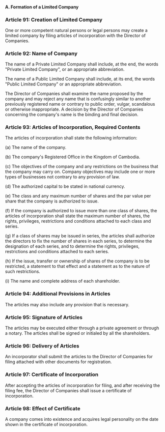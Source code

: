 #### A. Formation of a Limited Company

### Article 91: Creation of Limited Company

One or more competent natural persons or legal persons may create a limited company by filing articles of incorporation with the Director of Companies.

### Article 92: Name of Company

The name of a Private Limited Company shall include, at the end, the words "Private Limited Company", or an appropriate abbreviation.

The name of a Public Limited Company shall include, at its end, the words "Public Limited Company" or an appropriate abbreviation.

The Director of Companies shall examine the name proposed by the company and may reject any name that is confusingly similar to another previously registered name or contrary to public order, vulgar, scandalous or otherwise inappropriate. A decision by the Director of Companies concerning the company's name is the binding and final decision.

### Article 93: Articles of Incorporation, Required Contents

The articles of incorporation shall state the following information:

(a) The name of the company.

(b) The company's Registered Office in the Kingdom of Cambodia.

(c) The objectives of the company and any restrictions on the business that the company may carry on. Company objectives may include one or more types of businesses not contrary to any provision of law.

(d) The authorized capital to be stated in national currency.

(e) The class and any maximum number of shares and the par value per share that the company is authorized to issue.

(f) If the company is authorized to issue more than one class of shares, the articles of incorporation shall state the maximum number of shares, the rights, privileges, restrictions and conditions attached to each class and series.

(g) If a class of shares may be issued in series, the articles shall authorize the directors to fix the number of shares in each series, to determine the designation of each series, and to determine the rights, privileges, restrictions and conditions attached to each series.

(h) If the issue, transfer or ownership of shares of the company is to be restricted, a statement to that effect and a statement as to the nature of such restrictions.

(i) The name and complete address of each shareholder.

### Article 94: Additional Provisions in Articles

The articles may also include any provision that is necessary.

### Article 95: Signature of Articles

The articles may be executed either through a private agreement or through a notary. The articles shall be signed or initialed by all the shareholders.

### Article 96: Delivery of Articles

An incorporator shall submit the articles to the Director of Companies for filing attached with other documents for registration.

### Article 97: Certificate of Incorporation

After accepting the articles of incorporation for filing, and after receiving the filing fee, the Director of Companies shall issue a certificate of incorporation.

### Article 98: Effect of Certificate

A company comes into existence and acquires legal personality on the date shown in the certificate of incorporation.